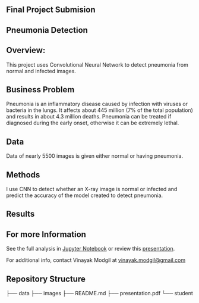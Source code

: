 ## Final Project Submision

## Pneumonia Detection

## Overview: 
This project uses Convolutional Neural Network to detect pneumonia from normal and infected images.

## Business Problem
Pneumonia is an inflammatory disease caused by infection with viruses or bacteria in the lungs. It affects about 445 million (7% of the total population) and results in about 4.3 million deaths. Pneumonia can be treated if diagnosed during the early onset, otherwise it can be extremely lethal.

## Data 
Data of nearly 5500 images is given either normal or having pneumonia.

## Methods
I use CNN to detect whether an X-ray image is normal or infected and predict the accuracy of the model created to detect pneumonia.

## Results




## For more Information

See the full analysis in <a href="https://github.com/vinayakmodgil/Deep-learning-Image-Classification-/blob/master/xray-main-vinayak.ipynb">Jupyter Notebook</a>  or review this <a href="https://github.com/vinayakmodgil/Deep-learning-Image-Classification-/blob/master/PRESENTATION-converted.pdf">presentation</a>.

For additional info, contact Vinayak Modgil at vinayak.modgil@gmail.com

## Repository Structure
├── data
├── images
├── README.md
├── presentation.pdf
└── student
